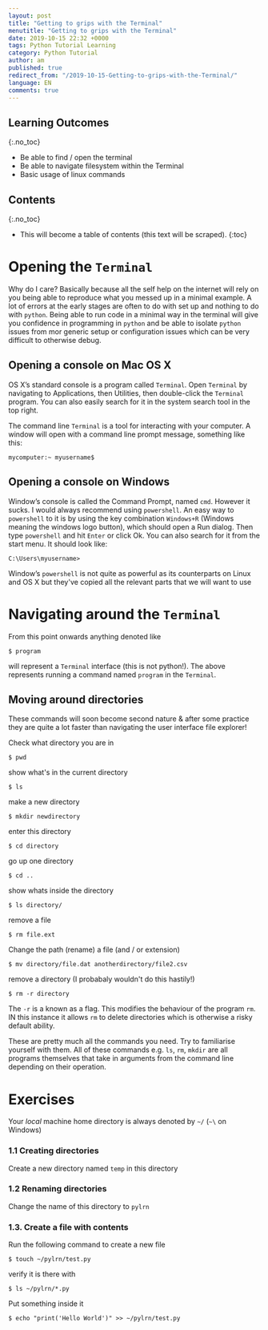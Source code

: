 ```yaml
---
layout: post
title: "Getting to grips with the Terminal"
menutitle: "Getting to grips with the Terminal"
date: 2019-10-15 22:32 +0000
tags: Python Tutorial Learning
category: Python Tutorial
author: am
published: true
redirect_from: "/2019-10-15-Getting-to-grips-with-the-Terminal/"
language: EN
comments: true
---
```


## Learning Outcomes
{:.no_toc}

 - Be able to find / open the terminal
 - Be able to navigate filesystem within the Terminal
 - Basic usage of linux commands

## Contents
{:.no_toc}

* This will become a table of contents (this text will be scraped).
{:toc}


# Opening the `Terminal`

Why do I care? Basically because all the self help on the internet will rely on you being able to reproduce what you messed up in a minimal example. A lot of errors at the early stages are often to do with set up and nothing to do with `python`. Being able to run code in a minimal way in the terminal will give you confidence in programming in `python` and be able to isolate `python` issues from mor generic setup or configuration issues which can be very difficult to otherwise debug.

## Opening a console on Mac OS X
OS X’s standard console is a program called `Terminal`. Open `Terminal` by navigating to Applications, then Utilities, then double-click the `Terminal` program. You can also easily search for it in the system search tool in the top right.

The command line `Terminal` is a tool for interacting with your computer. A window will open with a command line prompt message, something like this:

    mycomputer:~ myusername$

## Opening a console on Windows
Window’s console is called the Command Prompt, named `cmd`. However it sucks. I would always recommend using `powershell`. An easy way to `powershell` to it is by using the key combination `Windows+R` (Windows meaning the windows logo button), which should open a Run dialog. Then type `powershell` and hit `Enter` or click Ok. You can also search for it from the start menu. It should look like:

    C:\Users\myusername>

Window’s `powershell` is not quite as powerful as its counterparts on Linux and OS X but they've copied all the relevant parts that we will want to use


# Navigating around the `Terminal`

From this point onwards anything denoted like

    $ program

will represent a `Terminal` interface (this is not python!). The above represents running a command named `program` in the `Terminal`.

## Moving around directories

These commands will soon become second nature & after some practice they are quite a lot faster than navigating the user interface file explorer!

Check what directory you are in

    $ pwd

show what's in the current directory

    $ ls

make a new directory

    $ mkdir newdirectory

enter this directory

    $ cd directory

go up one directory

    $ cd ..

show whats inside the directory

    $ ls directory/

remove a file

    $ rm file.ext

Change the path (rename) a file (and / or extension)

    $ mv directory/file.dat anotherdirectory/file2.csv

remove a directory (I probabaly wouldn't do this hastily!)

    $ rm -r directory

The `-r` is a known as a flag. This modifies the behaviour of the program `rm`. IN this instance it allows `rm` to delete directories which is otherwise a risky default ability.

These are pretty much all the commands you need. Try to familiarise yourself with them.
All of these commands e.g. `ls`, `rm`, `mkdir` are all programs themselves that take in arguments from the command line depending on their operation.


# Exercises

Your *local* machine home directory is always denoted by `~/` (`~\` on Windows)

### 1.1 Creating directories
Create a new directory named `temp` in this directory

### 1.2 Renaming directories

Change the name of this directory to `pylrn`

### 1.3. Create a file with contents

Run the following command to create a new file

    $ touch ~/pylrn/test.py

verify it is there with

    $ ls ~/pylrn/*.py

Put something inside it

    $ echo "print('Hello World')" >> ~/pylrn/test.py
